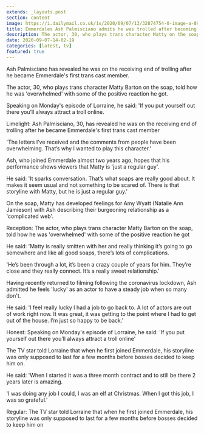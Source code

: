 ```yaml
---
extends: _layouts.post
section: content
image: https://i.dailymail.co.uk/1s/2020/09/07/13/32874754-0-image-a-89_1599482767869.jpg 
title: Emmerdales Ash Palmisciano admits he was trolled after becoming shows first trans cast member 
description: The actor, 30, who plays trans character Matty on the soap, told how he was overwhelmed with some of the positive reaction he got. 
date: 2020-09-07-14-02-19 
categories: [latest, tv] 
featured: true 
--- 
```

Ash Palmisciano has revealed he was on the receiving end of trolling after he became Emmerdale's first trans cast member.

The actor, 30, who plays trans character Matty Barton on the soap, told how he was 'overwhelmed' with some of the positive reaction he got.

Speaking on Monday's episode of Lorraine, he said: 'If you put yourself out there you’ll always attract a troll online. 

Limelight: Ash Palmisciano, 30, has revealed he was on the receiving end of trolling after he became Emmerdale's first trans cast member

'The letters I’ve received and the comments from people have been overwhelming. That’s why I wanted to play this character.'

Ash, who joined Emmerdale almost two years ago, hopes that his performance shows viewers that Matty is 'just a regular guy'.

He said: 'It sparks conversation. That’s what soaps are really good about. It makes it seem usual and not something to be scared of. There is that storyline with Matty, but he is just a regular guy.'

On the soap, Matty has developed feelings for Amy Wyatt (Natalie Ann Jamieson) with Ash describing their burgeoning relationship as a 'complicated web'.

Reception: The actor, who plays trans character Matty Barton on the soap, told how he was 'overwhelmed' with some of the positive reaction he got

He said: 'Matty is really smitten with her and really thinking it’s going to go somewhere and like all good soaps, there’s lots of complications.

'He’s been through a lot, it’s been a crazy couple of years for him. They’re close and they really connect. It’s a really sweet relationship.' 

Having recently returned to filming following the coronavirus lockdown, Ash admitted he feels 'lucky' as an actor to have a steady job when so many don't. 

He said: 'I feel really lucky I had a job to go back to. A lot of actors are out of work right now. It was great, it was getting to the point where I had to get out of the house. I’m just so happy to be back.'

Honest: Speaking on Monday's episode of Lorraine, he said: 'If you put yourself out there you’ll always attract a troll online'

The TV star told Lorraine that when he first joined Emmerdale, his storyline was only supposed to last for a few months before bosses decided to keep him on. 

He said: 'When I started it was a three month contract and to still be there 2 years later is amazing. 

'I was doing any job I could, I was an elf at Christmas. When I got this job, I was so grateful.'

Regular: The TV star told Lorraine that when he first joined Emmerdale, his storyline was only supposed to last for a few months before bosses decided to keep him on

